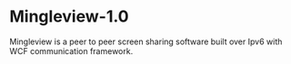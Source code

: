 # Mingleview-1.0
Mingleview is a peer to peer screen sharing software built over Ipv6 with WCF communication framework.
